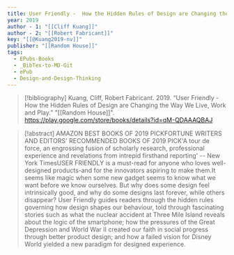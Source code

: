 ```yaml
---
title: User Friendly -  How the Hidden Rules of Design are Changing the Way We Live, Work and Play
year: 2019
author - 1: "[[Cliff Kuang]]"
author - 2: "[[Robert Fabricant]]"
key: "[[@Kuang2019-nv]]"
publisher: "[[Random House]]"
tags:
  - EPubs-Books
  - _BibTex-to-MD-Git
  - ePub
  - Design-and-Design-Thinking
---
```


> [!bibliography]
> Kuang, Cliff, Robert Fabricant. 2019. “User Friendly -  How the Hidden Rules of Design are Changing the Way We Live, Work and Play.” "[[Random House]]". https://play.google.com/store/books/details?id=qM-QDAAAQBAJ

> [!abstract]
> AMAZON BEST BOOKS OF 2019 PICKFORTUNE WRITERS AND EDITORS' RECOMMENDED BOOKS OF 2019 PICK'A tour de force, an engrossing fusion of scholarly research, professional experience and revelations from intrepid firsthand reporting' -- New York TimesUSER FRIENDLY is a must-read for anyone who loves well-designed products-and for the innovators aspiring to make them.It seems like magic when some new gadget seems to know what we want before we know ourselves. But why does some design feel intrinsically good, and why do some designs last forever, while others disappear? User Friendly guides readers through the hidden rules governing how design shapes our behaviour, told through fascinating stories such as what the nuclear accident at Three Mile Island reveals about the logic of the smartphone; how the pressures of the Great Depression and World War II created our faith in social progress through better product design; and how a failed vision for Disney World yielded a new paradigm for designed experience.